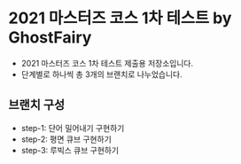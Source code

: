 # 2021 마스터즈 코스 1차 테스트 by GhostFairy
* 2021 마스터즈 코스 1차 테스트 제출용 저장소입니다.
* 단계별로 하나씩 총 3개의 브랜치로 나누었습니다.

## 브랜치 구성
* step-1: 단어 밀어내기 구현하기
* step-2: 평면 큐브 구현하기
* step-3: 루빅스 큐브 구현하기
